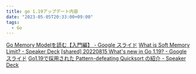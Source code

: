 ```yaml
---
title: go 1.19アップデート内容
date: "2023-05-05T20:33:00+09:00"
tags:
  - Go
---
```


[Go Memory Modelを読む【入門編】 - Google スライド](https://docs.google.com/presentation/d/1jJvL__7VYHs4Qv-mGsuAThXpWiSpek27wXln9K2PVJU)
[What is Soft Memory Limit? - Speaker Deck](https://speakerdeck.com/yagipy/what-is-soft-memory-limit)
[[shared] 20220815 What's new in Go 1.19? - Google スライド](https://docs.google.com/presentation/d/1FkXdI9oR8mUCzh-woca7O3K_T5iZCirp7QcoJY3d4Wk)
[Go1.19で採用された Pattern-defeating Quicksort の紹介 - Speaker Deck](https://speakerdeck.com/po3rin/go1-dot-19decai-yong-sareta-pattern-defeating-quicksort-falseshao-jie)
